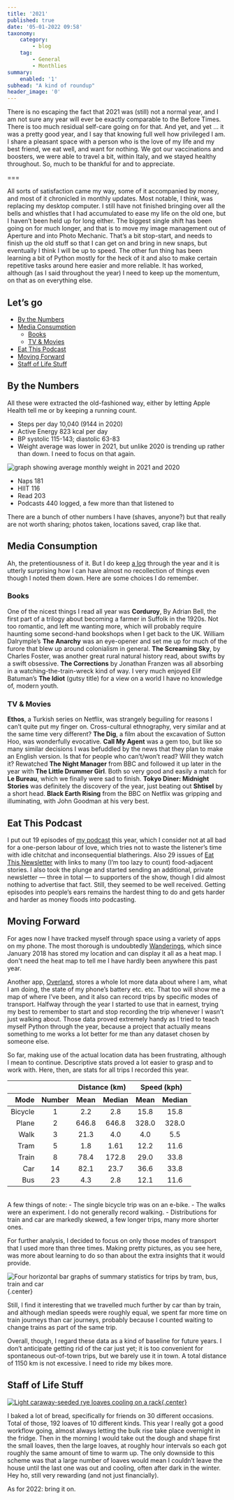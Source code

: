 ```yaml
---
title: '2021'
published: true
date: '05-01-2022 09:58'
taxonomy:
    category:
        - blog
    tag:
        - General
        - Monthlies
summary:
    enabled: '1'
subhead: "A kind of roundup"
header_image: '0'
---
```


There is no escaping the fact that 2021 was (still) not a normal year, and I am not sure any year will ever be exactly comparable to the Before Times. There is too much residual self-care going on for that. And yet, and yet … it was a pretty good year, and I say that knowing full well how privileged I am. I share a pleasant space with a person who is the love of my life and my best friend, we eat well, and want for nothing. We got our vaccinations and boosters, we were able to travel a bit, within Italy, and we stayed healthy throughout. So, much to be thankful for and to appreciate.

===

All sorts of satisfaction came my way, some of it accompanied by money, and most of it chronicled in monthly updates. Most notable, I think, was replacing my desktop computer. I still have not finished bringing over all the bells and whistles that I had accumulated to ease my life on the old one, but I haven’t been held up for long either. The biggest single shift has been going on for much longer, and that is to move my image management out of Aperture and into Photo Mechanic. That’s a bit stop-start, and needs to finish up the old stuff so that I can get on and bring in new snaps, but eventually I think I will be up to speed. The other fun thing has been learning a bit of Python mostly for the heck of it and also to make certain repetitive tasks around here easier and more reliable. It has worked, although (as I said throughout the year) I need to keep up the momentum, on that as on everything else.

## Let’s go

- [By the Numbers](#numbers)
- [Media Consumption](#media)
	- [Books](#books)
	- [TV & Movies](#tv+movies)
- [Eat This Podcast](#etp)
- [Moving Forward](#moving)
- [Staff of Life Stuff](#bread)


## <a id="numbers"></a>By the Numbers ##

All these were extracted the old-fashioned way, either by letting Apple Health tell me or by keeping a running count.

- Steps per day 10,040 (9144 in 2020)
- Active Energy 823 kcal per day
- BP systolic 115-143; diastolic 63-83
- Weight average was lower in 2021, but unlike 2020 is trending up rather than down. I need to focus on that again.

![graph showing average monthly weight in 2021 and 2020](weight-20-21.png)

- Naps 181
- HIIT 116
- Read 203
- Podcasts 440 logged, a few more than that listened to

There are a bunch of other numbers I have (shaves, anyone?) but that really are not worth sharing; photos taken, locations saved, crap like that.

## <a id="media"></a>Media Consumption

Ah, the pretentiousness of it. But I do keep [a log](https://jeremycherfas.net/blog/what-ive-watched.html) through the year and it is utterly surprising how I can have almost no recollection of things even though I noted them down. Here are some choices I do remember.

### <a id="books"></a>Books

One of the nicest things I read all year was **Corduroy**, By Adrian Bell, the first part of a trilogy about becoming a farmer in Suffolk in the 1920s. Not too romantic, and left me wanting more, which will probably require haunting some second-hand bookshops when I get back to the UK. William Dalrymple’s **The Anarchy** was an eye-opener and set me up for much of the furore that blew up around colonialism in general. **The Screaming Sky**, by Charles Foster, was another great rural natural history read, about swifts by a swift obsessive. **The Corrections** by Jonathan Franzen was all absorbing in a watching-the-train-wreck kind of way. I very much enjoyed Elif Batuman’s **The Idiot** (gutsy title) for a view on a world I have no knowledge of, modern youth.

### <a id="tv+movies"></a>TV & Movies

**Ethos**, a Turkish series on Netflix, was strangely beguiling for reasons I can’t quite put my finger on. Cross-cultural ethnography, very similar and at the same time very different? **The Dig**, a film about the excavation of Sutton Hoo, was wonderfully evocative. **Call My Agent** was a gem too, but like so many similar decisions I was befuddled by the news that they plan to make an English version. Is that for people who can’t/won’t read? Will they watch it? Rewatched **The Night Manager** from BBC and followed it up later in the year with **The Little Drummer Girl**. Both so very good and easily a match for **Le Bureau**, which we finally were sad to finish. **Tokyo Diner: Midnight Stories** was definitely the discovery of the year, just beating out **Shtisel** by a short head. **Black Earth Rising** from the BBC on Netflix was gripping and illuminating, with John Goodman at his very best.

## <a id="etp"></a>Eat This Podcast

I put out 19 episodes of [my podcast](https://eatthispodcast.com) this year, which I consider not at all bad for a one-person labour of love, which tries not to waste the listener’s time with idle chitchat and inconsequential blatherings. Also 29 issues of [Eat This Newsletter](https://buttondown.email/jeremycherfas) with links to many (I’m too lazy to count) food-adjacent stories. I also took the plunge and started sending an additional, private newsletter — three in total — to supporters of the show, though I did almost nothing to advertise that fact. Still, they seemed to be well received. Getting episodes into people’s ears remains the hardest thing to do and gets harder and harder as money floods into podcasting.

## <a id="moving"></a>Moving Forward

For ages now I have tracked myself through space using a variety of apps on my phone. The most thorough is undoubtedly [Wanderings](https://wanderin.gs/), which since January 2018 has stored my location and can display it all as a heat map. I don't need the heat map to tell me I have hardly been anywhere this past year.

Another app, [Overland](https://github.com/aaronpk/Overland-iOS), stores a whole lot more data about where I am, what I am doing, the state of my phone’s battery etc. etc. That too will show me a map of where I’ve been, and it also can record trips by specific modes of transport. Halfway through the year I started to use that in earnest, trying my best to remember to start and stop recording the trip whenever I wasn’t just walking about. Those data proved extremely handy as I tried to teach myself Python through the year, because a project that actually means something to me works a lot better for me than any dataset chosen by someone else.

So far, making use of the actual location data has been frustrating, although I mean to continue. Descriptive stats proved a lot easier to grasp and to work with. Here, then, are stats for all trips I recorded this year.

<table class="worktable">
<colgroup>
<col style="text-align:right;"/>
<col style="text-align:center;"/>
<col style="text-align:center;"/>
<col style="text-align:center;"/>
<col style="text-align:center;"/>
<col style="text-align:center;"/>
<col style="text-align:center;"/>
</colgroup>

<thead>
<tr>
	<th style="text-align:right;" colspan="2"></th>
	<th style="text-align:center;" colspan="2"><strong>Distance</strong> (km)</th>
	<th style="text-align:center;" colspan="2"><strong>Speed</strong> (kph)</th>
</tr>
<tr>
	<th style="text-align:right; width=20%"><strong>Mode</strong></th>
	<th style="text-align:center; width=20%">Number</th>
	<th style="text-align:center; width=15%">Mean</th>
	<th style="text-align:center; width=15%">Median</th>
	<th style="text-align:center; width=15%">Mean</th>
	<th style="text-align:center; width=15%">Median</th>
</tr>
</thead>

<tbody>
<tr>
	<td style="text-align:right;">Bicycle</td>
	<td style="text-align:center;">1</td>
	<td style="text-align:center;">2.2</td>
	<td style="text-align:center;">2.8</td>
	<td style="text-align:center;">15.8</td>
	<td style="text-align:center;">15.8</td>
</tr>
<tr>
	<td style="text-align:right;">Plane</td>
	<td style="text-align:center;">2</td>
	<td style="text-align:center;">646.8</td>
	<td style="text-align:center;">646.8</td>
	<td style="text-align:center;">328.0</td>
	<td style="text-align:center;">328.0</td>
</tr>
<tr>
	<td style="text-align:right;">Walk</td>
	<td style="text-align:center;">3</td>
	<td style="text-align:center;">21.3</td>
	<td style="text-align:center;">4.0</td>
	<td style="text-align:center;">4.0</td>
	<td style="text-align:center;">5.5</td>
</tr>
<tr>
	<td style="text-align:right;">Tram</td>
	<td style="text-align:center;">5</td>
	<td style="text-align:center;">1.8</td>
	<td style="text-align:center;">1.61</td>
	<td style="text-align:center;">12.2</td>
	<td style="text-align:center;">11.6</td>
</tr>
<tr>
	<td style="text-align:right;">Train</td>
	<td style="text-align:center;">8</td>
	<td style="text-align:center;">78.4</td>
	<td style="text-align:center;">172.8</td>
	<td style="text-align:center;">29.0</td>
	<td style="text-align:center;">33.8</td>
</tr>
<tr>
	<td style="text-align:right;">Car</td>
	<td style="text-align:center;">14</td>
	<td style="text-align:center;">82.1</td>
	<td style="text-align:center;">23.7</td>
	<td style="text-align:center;">36.6</td>
	<td style="text-align:center;">33.8</td>
</tr>
<tr>
	<td style="text-align:right;">Bus</td>
	<td style="text-align:center;">23</td>
	<td style="text-align:center;">4.3</td>
	<td style="text-align:center;">2.8</td>
	<td style="text-align:center;">12.1</td>
	<td style="text-align:center;">11.6</td>
</tr>
</tbody>
</table>

</br >
A few things of note:
- The single bicycle trip was on an e-bike.
- The walks were an experiment. I do not generally record walking.
- Distributions for train and car are markedly skewed, a few longer trips, many more shorter ones.

For further analysis, I decided to focus on only those modes of transport that I used more than three times. Making pretty pictures, as you see here, was more about learning to do so than about the extra insights that it would provide.

![Four horizontal bar graphs of summary statistics for trips by tram, bus, train and car](transport-summary.svg){.center}

Still, I find it interesting that we travelled much further by car than by train, and although median speeds were roughly equal, we spent far more time on train journeys than car journeys, probably because I counted waiting to change trains as part of the same trip.

Overall, though, I regard these data as a kind of baseline for future years. I don’t anticipate getting rid of the car just yet; it is too convenient for spontaneous out-of-town trips, but we barely use it in town. A total distance of 1150 km is not excessive. I need to ride my bikes more.

## <a id="bread"></a>Staff of Life Stuff

[![Light caraway-seeded rye loaves cooling on a rack](rye.jpg){.center}](rye-lg.jpg)

I baked a lot of bread, specifically for friends on 30 different occasions. Total of those, 192 loaves of 10 different kinds. This year I really got a good workflow going, almost always letting the bulk rise take place overnight in the fridge. Then in the morning I would take out the dough and shape first the small loaves, then the large loaves, at roughly hour intervals so each got roughly the same amount of time to warm up. The only downside to this scheme was that a large number of loaves would mean I couldn’t leave the house until the last one was out and cooling, often after dark in the winter. Hey ho, still very rewarding (and not just financially).

As for 2022: bring it on.
